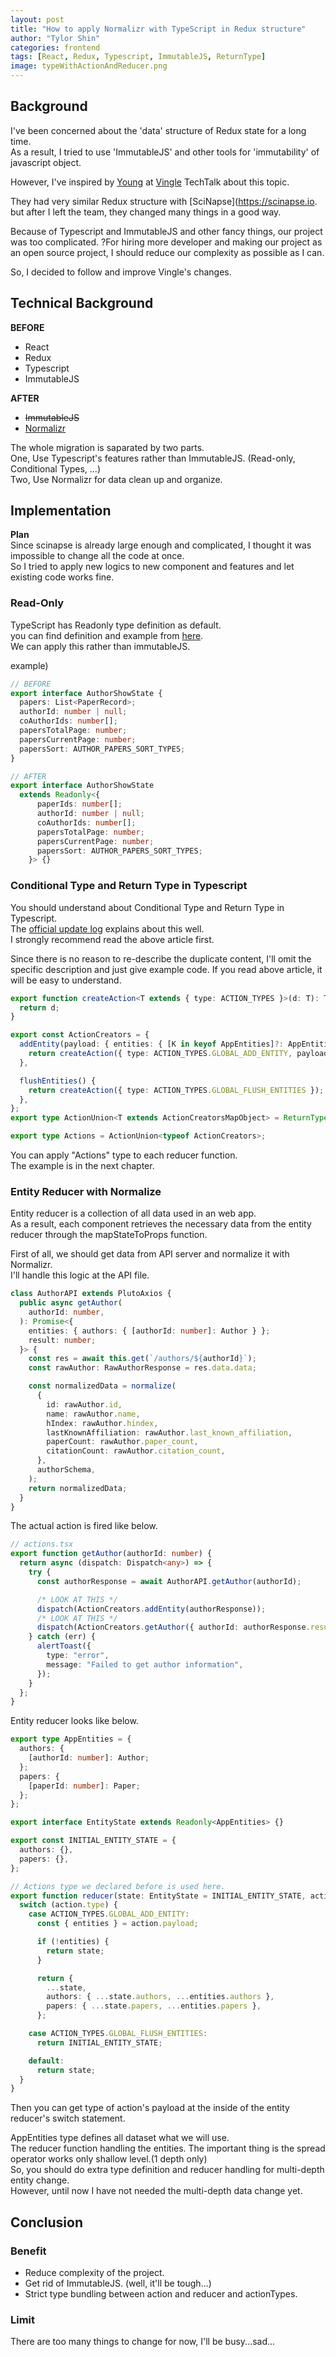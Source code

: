 ```yaml
---
layout: post
title: "How to apply Normalizr with TypeScript in Redux structure"
author: "Tylor Shin"
categories: frontend
tags: [React, Redux, Typescript, ImmutableJS, ReturnType]
image: typeWithActionAndReducer.png
---
```


## Background

I've been concerned about the 'data' structure of Redux state for a long time.  
As a result, I tried to use 'ImmutableJS' and other tools for 'immutability' of javascript object.

However, I've inspired by [Young](https://youngk.im/) at [Vingle](https://medium.com/vingle-tech-blog) TechTalk about this topic.

They had very similar Redux structure with [SciNapse](https://scinapse.io. but after I left the team, they changed many things in a good way.

Because of Typescript and ImmutableJS and other fancy things, our project was too complicated. ?For hiring more developer and making our project as an open source project, I should reduce our complexity as possible as I can.

So, I decided to follow and improve Vingle's changes.

## Technical Background

**BEFORE**

* React
* Redux
* Typescript
* ImmutableJS

**AFTER**

* ~~ImmutableJS~~
* [Normalizr](https://github.com/paularmstrong/normalizr)

The whole migration is saparated by two parts.  
One, Use Typescript's features rather than ImmutableJS. (Read-only, Conditional Types, ...)  
Two, Use Normalizr for data clean up and organize.

## Implementation

**Plan**  
Since scinapse is already large enough and complicated, I thought it was impossible to change all the code at once.  
So I tried to apply new logics to new component and features and let existing code works fine.

### Read-Only

TypeScript has Readonly type definition as default.  
you can find definition and example from [here](https://basarat.gitbooks.io/typescript/docs/types/readonly.html).  
We can apply this rather than immutableJS.

example)

```ts
// BEFORE
export interface AuthorShowState {
  papers: List<PaperRecord>;
  authorId: number | null;
  coAuthorIds: number[];
  papersTotalPage: number;
  papersCurrentPage: number;
  papersSort: AUTHOR_PAPERS_SORT_TYPES;
}

// AFTER
export interface AuthorShowState
  extends Readonly<{
      paperIds: number[];
      authorId: number | null;
      coAuthorIds: number[];
      papersTotalPage: number;
      papersCurrentPage: number;
      papersSort: AUTHOR_PAPERS_SORT_TYPES;
    }> {}
```

### Conditional Type and Return Type in Typescript

You should understand about Conditional Type and Return Type in Typescript.  
The [official update log](https://www.typescriptlang.org/docs/handbook/release-notes/typescript-2-8.html) explains about this well.  
I strongly recommend read the above article first.

Since there is no reason to re-describe the duplicate content, I'll omit the specific description and just give example code. If you read above article, it will be easy to understand.

```ts
export function createAction<T extends { type: ACTION_TYPES }>(d: T): T {
  return d;
}

export const ActionCreators = {
  addEntity(payload: { entities: { [K in keyof AppEntities]?: AppEntities[K] }; result: number | number[] }) {
    return createAction({ type: ACTION_TYPES.GLOBAL_ADD_ENTITY, payload });
  },

  flushEntities() {
    return createAction({ type: ACTION_TYPES.GLOBAL_FLUSH_ENTITIES });
  },
};
export type ActionUnion<T extends ActionCreatorsMapObject> = ReturnType<T[keyof T]>;

export type Actions = ActionUnion<typeof ActionCreators>;
```

You can apply "Actions" type to each reducer function.  
The example is in the next chapter.

### Entity Reducer with Normalize

Entity reducer is a collection of all data used in an web app.  
As a result, each component retrieves the necessary data from the entity reducer through the mapStateToProps function.

First of all, we should get data from API server and normalize it with Normalizr.  
I'll handle this logic at the API file.

```ts
class AuthorAPI extends PlutoAxios {
  public async getAuthor(
    authorId: number,
  ): Promise<{
    entities: { authors: { [authorId: number]: Author } };
    result: number;
  }> {
    const res = await this.get(`/authors/${authorId}`);
    const rawAuthor: RawAuthorResponse = res.data.data;

    const normalizedData = normalize(
      {
        id: rawAuthor.id,
        name: rawAuthor.name,
        hIndex: rawAuthor.hindex,
        lastKnownAffiliation: rawAuthor.last_known_affiliation,
        paperCount: rawAuthor.paper_count,
        citationCount: rawAuthor.citation_count,
      },
      authorSchema,
    );
    return normalizedData;
  }
}
```

The actual action is fired like below.

```ts
// actions.tsx
export function getAuthor(authorId: number) {
  return async (dispatch: Dispatch<any>) => {
    try {
      const authorResponse = await AuthorAPI.getAuthor(authorId);

      /* LOOK AT THIS */
      dispatch(ActionCreators.addEntity(authorResponse));
      /* LOOK AT THIS */
      dispatch(ActionCreators.getAuthor({ authorId: authorResponse.result }));
    } catch (err) {
      alertToast({
        type: "error",
        message: "Failed to get author information",
      });
    }
  };
}
```

Entity reducer looks like below.

```ts
export type AppEntities = {
  authors: {
    [authorId: number]: Author;
  };
  papers: {
    [paperId: number]: Paper;
  };
};

export interface EntityState extends Readonly<AppEntities> {}

export const INITIAL_ENTITY_STATE = {
  authors: {},
  papers: {},
};

// Actions type we declared before is used here.
export function reducer(state: EntityState = INITIAL_ENTITY_STATE, action: Actions) {
  switch (action.type) {
    case ACTION_TYPES.GLOBAL_ADD_ENTITY:
      const { entities } = action.payload;

      if (!entities) {
        return state;
      }

      return {
        ...state,
        authors: { ...state.authors, ...entities.authors },
        papers: { ...state.papers, ...entities.papers },
      };

    case ACTION_TYPES.GLOBAL_FLUSH_ENTITIES:
      return INITIAL_ENTITY_STATE;

    default:
      return state;
  }
}
```

Then you can get type of action's payload at the inside of the entity reducer's switch statement.

AppEntities type defines all dataset what we will use.  
The reducer function handling the entities. The important thing is the spread operator works only shallow level.(1 depth only)  
So, you should do extra type definition and reducer handling for multi-depth entity change.  
However, until now I have not needed the multi-depth data change yet.

## Conclusion

### Benefit

* Reduce complexity of the project.
* Get rid of ImmutableJS. (well, it'll be tough...)
* Strict type bundling between action and reducer and actionTypes.

### Limit

There are too many things to change for now, I'll be busy...sad...
